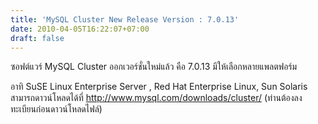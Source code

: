 ```yaml
---
title: 'MySQL Cluster New Release Version : 7.0.13'
date: 2010-04-05T16:22:07+07:00
draft: false
---
```

ซอฟต์แวร์ MySQL Cluster ออกเวอร์ชั่นใหม่แล้ว คือ 7.0.13 มีให้เลือกหลายแพลตฟอร์ม

อาทิ SuSE Linux Enterprise Server , Red Hat Enterprise Linux, Sun Solaris สามารถดาวน์โหลดได้ที่ http://www.mysql.com/downloads/cluster/  (ท่านต้องลงทะเบียนก่อนดาวน์โหลดไฟล์)
